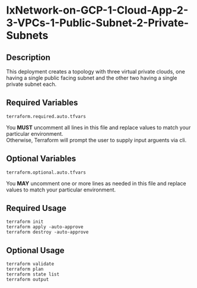 # IxNetwork-on-GCP-1-Cloud-App-2-3-VPCs-1-Public-Subnet-2-Private-Subnets

## Description
This deployment creates a topology with three virtual private clouds, one having a single public facing subnet and the other two having a single private subnet each.

## Required Variables
```
terraform.required.auto.tfvars
```
You **MUST** uncomment all lines in this file and replace values to match your particular environment.  
Otherwise, Terraform will prompt the user to supply input arguents via cli.

## Optional Variables
```
terraform.optional.auto.tfvars
```
You **MAY** uncomment one or more lines as needed in this file and replace values to match your particular environment.

## Required Usage
```
terraform init
terraform apply -auto-approve
terraform destroy -auto-approve
```

## Optional Usage
```
terraform validate
terraform plan
terraform state list
terraform output
```